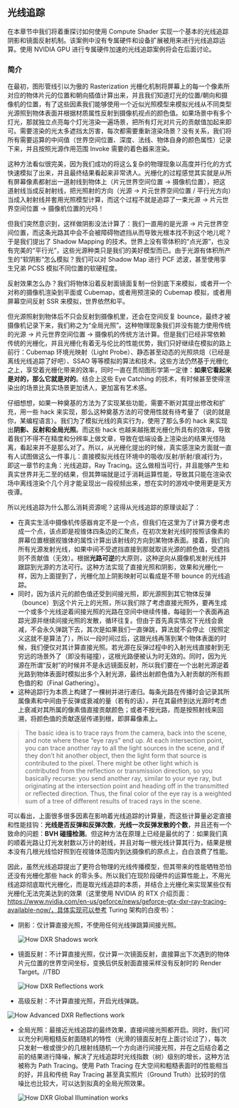 ## 光线追踪

在本章节中我们将着重探讨如何使用 Compute Shader 实现一个基本的光线追踪阴影和镜面反射机制。该案例中没有专属硬件和设备扩展被用来进行光线追踪运算。使用 NVIDIA GPU 进行专属硬件加速的光线追踪案例将会在后面讨论。

### 简介

在最初，图形管线引以为傲的 Rasterization 光栅化机制将屏幕上的每一个像素所对应的物体片元的位置和朝向插值计算出来，并且我们知道灯光的位置/朝向和摄像机的位置，有了这些因素我们能够使用一个近似光照模型来模拟光线从不同类型光源照到物体表面并根据材质属性反射到摄像机视点的颜色值。如果场景中有多个灯光，那就独立点亮每个灯光渲染一遍场景，把所有灯光对片元的贡献值加起来即可。需要渲染的光太多遮挡太厉害，每次都需要重新渲染场景？没有关系，我们将所有需要运算的中间值（世界空间位置、深度、法线、物体自身的颜色属性）记录下来，并且按照光源作用范围 Invoke 需要的着色器来渲染。

这种方法看似很完美，因为我们成功的将这么复杂的物理现象以高度并行化的方式快速模拟了出来，并且最终结果看起来非常诱人。光栅化的过程感觉其实就是从所有屏幕像素都射出一道射线到物体上（片元世界空间位置 -> 摄像机位置），把这道射线当成反射射线，把光照射的方向（光源 -> 片元世界空间位置  / 平行光方向）当成入射射线并套用光照模型计算，而这个过程不就是追踪了一束光源 -> 片元世界空间位置 -> 摄像机位置的光吗！

但我们突然意识到，这样做阴影没法计算了：我们一直用的是光源 -> 片元世界空间位置，而这条光路其中会不会被障碍物遮挡从而导致光根本找不到这个地儿呢？于是我们提出了 Shadow Mapping 的技术。世界上没有零体积的“点光源”，也没有完美的“平行光”，这些光源种类只是我们的美好模型而已。由于光源有体积所产生的“软阴影”怎么模拟？我们可以对 Shadow Map 进行 PCF 滤波，甚至使用孪生兄弟 PCSS 模拟不同位置的软硬程度。

反射效果怎么办？我们将物体沿着反射面镜面复制一份到底下来模拟，或者开一个对称的摄像机渲染到平面或 Cubemap，或者用预渲染的 Cubemap 模拟，或者用屏幕空间反射 SSR 来模拟，世界依然和平。

但光源照射到物体后不只会反射到摄像机里，还会在空间反复 bounce，最终才被摄像机记录下来，我们称之为“全局光照”。这种物理现象我们并没有能力使用传统的光源 -> 片元世界空间位置 -> 摄像机的传统方法计算。但是我们已经非常依赖传统的光栅化，并且光栅化有着无与伦比的性能优势，我们只好继续在模拟的路上前行：Cubemap 环境光映射（Light Probe）、静态甚至动态的光照烘焙（已经是离线光线追踪了好吧）、SSAO 等等模拟的算法和技术。这些方法仍然基于光栅化之上，享受着光栅化带来的效率，同时一直在贯彻图形学第一定律：**如果它看起来是对的，那么它就是对的**。结合上这些 Eye Catching 的技术，有时候甚至使得渲染出的场景比真实场景更加诱人，更加富有艺术感。

仔细想想，如果一种奠基的方法为了实现某些功能，需要不断对其提出修改和扩充，用一些 hack 来实现，那么这种奠基方法的可使用性就有待考量了（说的就是你，某编程语言）。我们为了模拟光线的真实行为，使用了那么多的 hack 来实现出**阴影、反射和全局光照**。而这些 hack 也越来越拖累光栅化所具有的效率，导致着我们不得不在精度和分辨率上做文章，导致在低端设备上渲染出的结果光怪陆离，看起来并不是那么对了。所以，从光栅化提出的时候，真实感渲染方面就一直有人试图做这么一件事儿：直接模拟光线在环境中的吸收/反射/折射/衰减行为，即这一章节的主角：光线追踪，Ray Tracing。这么做相当可行，并且能够产生和真实世界并无二至的结果，但其弊端就是过于消耗运算性能，导致其只能在渲染农场中离线渲染个几个月才能呈现出一段视频出来，想在实时的游戏中使用更是天方夜谭。

所以光线追踪为什么那么消耗资源呢？这得从光线追踪的原理谈起了：

* 在真实生活中摄像机传感器肯定不是一个点，但我们在这里为了计算方便考虑成一个点，该点即是视锥体四条边的汇聚点，在初次发射光线时按照该像素的屏幕位置根据视锥体的属性计算出该射线的方向到某物体表面。接着，我们向所有光源发射光线，如果中间不受遮挡直接到那就取该光源的颜色值，受遮挡则不贡献值（无效）。根据**光路可逆**的大原则，这种逆向从摄像机发射光线并跟踪到光源的方法可行。这种方法实现了直接光照和阴影，效果和光栅化一样，因为上面提到了，光栅化加上阴影映射可以看成是不带 bounce 的光线追踪。
* 同时，因为该片元的颜色值还受到间接光照，即光源照到其它物体反弹（bounce）到这个片元上的光照，所以我们除了考虑直接光照外，要再生成一个或多个光线逆着间接光照的光路在空间中继续传播，每碰到一个表面再追踪光源并继续间接光照的发散，循环往复。但由于首先真实情况下光线会衰减，不会永久弹跳下去，其次是如果我们一直弹跳，算法就不会停止（按照定义这就不是算法了），所以一段时间过后，这跟光线再落到某个物体表面的时候，我们便仅对其计算直接光照。若光源在反弹过程中的入射光线直接射到无穷远的场景外了（即没有碰撞），这根光路便被认为时无效的。同时，因为光源在所谓“反射”的时候并不是永远镜面反射，所以我们要在一个出射光源逆着光路到物体表面时模拟出多个入射光源，最终出射颜色值为入射贡献的所有颜色值的和（Final Gathering）。
* 这种追踪行为本质上构建了一棵树并进行递归。每条光路在传播时会记录其所属像素和中间由于反弹或衰减的量（若有的话），并在其最终到达光源时考虑上衰减对其所属的像素值直接贡献颜色；或者不按光路，而是按照射线来回溯，将颜色值的贡献逐层传递到根，即屏幕像素上。

> The basic idea is to trace rays from the camera, back into the scene, and note where these “eye rays” end up. At each intersection point, you can trace another ray to all the light sources in the scene, and if they don’t hit another object, then the light form that source is contributed to the pixel. There might be other light which is contributed from the reflection or transmission direction, so you basically recurse: you send another ray, similar to your eye ray, but originating at the intersection point and heading off in the transmitted or reflected direction. Thus, the final color of the eye ray is a weighted sum of a tree of different results of traced rays in the scene.

可以看出，上面很多很多因素在影响着光线追踪的计算量，而这些计算量必定直接和性能挂钩：**光线是否反弹和反弹次数**，**光线一次反弹发散的个数**，并且还有一个致命的问题：**BVH 碰撞检测**。但这种方法在原理上已经是最优的了：如果我们真的顺着光路让灯光发射数以万计的射线，并且对每一根光线计算其行为，结果是根本没有几根光线恰好照到在视锥体范围内到达摄像机的原点上，白白浪费了性能。

因此，虽然光线追踪提出了更符合物理的光线传播模型，但其带来的性能牺牲恐怕还没有光栅化那些 hack 的零头多。所以我们在现阶段硬件的运算性能上，不用光线追踪彻底取代光栅化，而是取光线追踪的本质，并结合上光栅化来实现某些仅有光栅化无法完美达到的效果（这里使用 NVIDIA 的 RTX 介绍页面：https://www.nvidia.com/en-us/geforce/news/geforce-gtx-dxr-ray-tracing-available-now/，具体实现可以参考 Turing 架构的白皮书）：

* 阴影：仅计算直接光照，不使用任何光线弹跳算间接光照。

  ![How DXR Shadows work](https://www.nvidia.com/content/dam/en-zz/Solutions/geforce/news/geforce-dxr-ray-tracing/shadows-dxr-explainer-850px.jpg)

* 镜面反射：不计算直接光照，仅计算一次镜面反射，直接算出下次遇到的物体片元位置的世界空间坐标，变换后供反射面直接采样没有反射时的 Render Target。//TBD

  ![How DXR Reflections work](https://www.nvidia.com/content/dam/en-zz/Solutions/geforce/news/geforce-dxr-ray-tracing/reflections-dxr-explainer-850px.jpg)

* 高级反射：不计算直接光照，开启光线弹跳。

![How Advanced DXR Reflections work](https://www.nvidia.com/content/dam/en-zz/Solutions/geforce/news/geforce-dxr-ray-tracing/advanced-reflections-dxr-explainer-850px.jpg)

* 全局光照：最接近光线追踪的最终效果，直接间接光照都开启。同时，我们可以充分利用粗糙反射面随机的特性（光滑的镜面反射在上面讨论过了），每次只发射一根或很少的几根射线随机一个方向进行间接光照，并在之后结合着之前的结果进行降噪，解决了光线追踪时光线指数（树）级别的增长，这种方法被称为 Path Tracing。使用 Path Tracing 在大空间和粗糙表面时的性能相当的好，并且和传统 Ray Tracing 甚至真实照片（Ground Truth）比较时的信噪比也比较大，可以达到拟真的全局光照效果。

  ![How DXR Global Illumination works](https://www.nvidia.com/content/dam/en-zz/Solutions/geforce/news/geforce-dxr-ray-tracing/global-illumination-dxr-explainer-850px.jpg)

